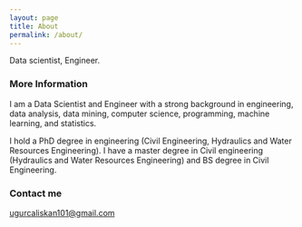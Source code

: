 ```yaml
---
layout: page
title: About
permalink: /about/
---
```


Data scientist, Engineer.

### More Information

I am a Data Scientist and Engineer with a strong background in engineering, data analysis, data mining, computer science, programming, machine learning, and statistics.

I hold a PhD degree in engineering (Civil Engineering, Hydraulics and Water Resources Engineering). I have a master degree in Civil engineering (Hydraulics and Water Resources Engineering) and BS degree in Civil Engineering.

### Contact me

[ugurcaliskan101@gmail.com](mailto:ugurcaliskan101@gmail.com)
